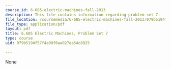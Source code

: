 ```yaml
---
course_id: 6-685-electric-machines-fall-2013
description: This file contains information regarding problem set 7.
file_location: /coursemedia/6-685-electric-machines-fall-2013/079b5194f57f4a90f6aa027ea54c8925_MIT6_685F13_ps07.pdf
file_type: application/pdf
layout: pdf
title: 6.685 Electric Machines, Problem Set 7
type: course
uid: 079b5194f57f4a90f6aa027ea54c8925

---
```

None